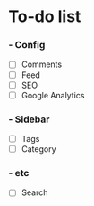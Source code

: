 # To-do list

### - Config
  - [ ] Comments
  - [ ] Feed
  - [ ] SEO
  - [ ] Google Analytics
### - Sidebar
  - [ ] Tags
  - [ ] Category
### - etc
  - [ ] Search

